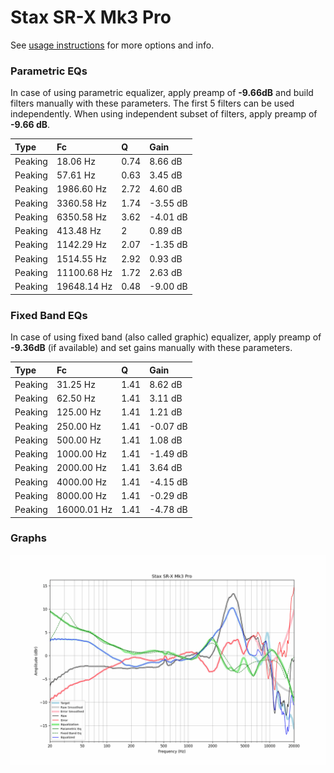 # Stax SR-X Mk3 Pro
See [usage instructions](https://github.com/jaakkopasanen/AutoEq#usage) for more options and info.

### Parametric EQs
In case of using parametric equalizer, apply preamp of **-9.66dB** and build filters manually
with these parameters. The first 5 filters can be used independently.
When using independent subset of filters, apply preamp of **-9.66 dB**.

| Type    | Fc          |    Q | Gain     |
|:--------|:------------|:-----|:---------|
| Peaking | 18.06 Hz    | 0.74 | 8.66 dB  |
| Peaking | 57.61 Hz    | 0.63 | 3.45 dB  |
| Peaking | 1986.60 Hz  | 2.72 | 4.60 dB  |
| Peaking | 3360.58 Hz  | 1.74 | -3.55 dB |
| Peaking | 6350.58 Hz  | 3.62 | -4.01 dB |
| Peaking | 413.48 Hz   | 2    | 0.89 dB  |
| Peaking | 1142.29 Hz  | 2.07 | -1.35 dB |
| Peaking | 1514.55 Hz  | 2.92 | 0.93 dB  |
| Peaking | 11100.68 Hz | 1.72 | 2.63 dB  |
| Peaking | 19648.14 Hz | 0.48 | -9.00 dB |

### Fixed Band EQs
In case of using fixed band (also called graphic) equalizer, apply preamp of **-9.36dB**
(if available) and set gains manually with these parameters.

| Type    | Fc          |    Q | Gain     |
|:--------|:------------|:-----|:---------|
| Peaking | 31.25 Hz    | 1.41 | 8.62 dB  |
| Peaking | 62.50 Hz    | 1.41 | 3.11 dB  |
| Peaking | 125.00 Hz   | 1.41 | 1.21 dB  |
| Peaking | 250.00 Hz   | 1.41 | -0.07 dB |
| Peaking | 500.00 Hz   | 1.41 | 1.08 dB  |
| Peaking | 1000.00 Hz  | 1.41 | -1.49 dB |
| Peaking | 2000.00 Hz  | 1.41 | 3.64 dB  |
| Peaking | 4000.00 Hz  | 1.41 | -4.15 dB |
| Peaking | 8000.00 Hz  | 1.41 | -0.29 dB |
| Peaking | 16000.01 Hz | 1.41 | -4.78 dB |

### Graphs
![](./Stax%20SR-X%20Mk3%20Pro.png)